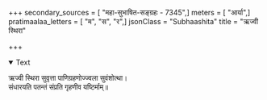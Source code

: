 +++
secondary_sources = [ "महा-सुभाषित-सङ्ग्रहः - 7345",]
meters = [ "आर्या",]
pratimaalaa_letters = [ "म", "स", "र",]
jsonClass = "Subhaashita"
title = "ऋज्वी स्थिरा"

+++

<details open><summary>Text</summary>

ऋज्वी स्थिरा सुवृत्ता पाणिग्रहणोज्ज्वला सुवंशोत्था।  
संधारयति पतन्तं संप्रति गृहणीव यष्टिर्माम्॥
</details>
